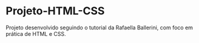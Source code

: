 # Projeto-HTML-CSS
Projeto desenvolvido seguindo o tutorial da Rafaella Ballerini, com foco em prática de HTML e CSS.
